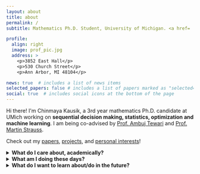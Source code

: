 ```yaml
---
layout: about
title: about
permalink: /
subtitle: Mathematics Ph.D. Student, University of Michigan. <a href= 'https://drive.google.com/file/d/1NcjXFir5zheBwQlauXmhPD5OnYVHki2E/view?usp=sharing'>Curriculum Vitae</a>.

profile:
  align: right
  image: prof_pic.jpg
  address: >
    <p>3852 East Hall</p>
    <p>530 Church Street</p>
    <p>Ann Arbor, MI 48104</p>

news: true  # includes a list of news items
selected_papers: false # includes a list of papers marked as "selected={true}"
social: true  # includes social icons at the bottom of the page
---
```

Hi there! I'm Chinmaya Kausik, a 3rd year mathematics Ph.D. candidate at UMich working on **sequential decision making, statistics, optimization and machine learning**. I am being co-advised by [Prof. Ambuj Tewari](https://ambujtewari.github.io/) and [Prof. Martin Strauss](https://web.eecs.umich.edu/~martinjs/).

Check out my [papers](papers), [projects](projects), and [personal interests](personal)!

<details markdown="1">
  <summary markdown="span"> <b> What do I care about, academically? </b> </summary>
  
  * Mathematical problems motivated by tangible, real-world questions. These days, my work focuses on sequential decision making under various settings - offline-to-online transfer, partial observability/latent information and non-standard feedback and reward models. I also have side projects in deep learning. On the other hand, a lot of my undergraduate background was in geometry, topology and dynamics, with work in computer-assisted topology and geometry. 
  * Increasing accessibility to and in higher mathematics and creating communities where ideas cross pollinate and people pull each other up. I have started the Stats, Physics, Astronomy, Math (SPAM) graduate student social initiative at the University of Michigan. I also co-founded and co-organize [Monsoon Math Camp](https://www.monsoonmath.org). I have also been involved in building and expanding other mathematical communities, like platforms for the PolyMath REU, DRP programs and the undergraduate math organization at IISc, etc.
</details>
  
<details markdown="1">
  <summary markdown="span"> <b> What am I doing these days? </b></summary>
  
  * Collaborating with Yonathan Efroni (Meta), Aadirupa Saha (Apple), Nadav Merlis (ENSEA) on algorithms for bandit and reinforcement learning algorithms with feedback at varying costs and accuracies, also called multi-fidelity feedback.
  * Working on unifying various reward and problem frameworks in reinforcement learning and bandits with Aldo Pacchiano (Broad Institute of MIT and Harvard) and Mirco Mutti (Politecnico di Milano)
  * Designing optimal algorithms for offline-to-online transfer in latent bandits with Kevin Tan (University of Pennsylvania).
  * Extending my work with Rishi Sonthalia (UCLA) and Kashvi Srivastava (UMich) to more complex denoising models.
  * Working on algorithms for offline policy evaluation (OPE) in linear bandits, and the role of the geometry of action sets.
  * Continuing work on our project from [LOGML 2022](https://www.logml.ai/)! I was a participant in Dr. Eli Meirom's group, planning to work on using RL for graph rewiring in GNNs to prevent oversquashing for long range problems.
  * Thinking about extensions of De Finetti's theorem to decision processes.
  * Organizing an interdepartmental social initiative, SPAM (Statistics, Physics, Astronomy, Mathematics).
  * Fleshing out ideas for more academic communities like Monsoon Math.

  </details>

<details markdown="1">
  <summary markdown="span"> <b> What do I want to learn about/do in the future? </b></summary>
   
  _primary goals_
  * Work on preference-based variants of sequential decision making problems.
  * Using the multi-step inverse kinematics perspective for designing algorithms that work outside of Markovian assumptions and have strong empirical performance.
  * Explore multi-objective decision making.
  * Start maintaining my progress [log](log) again.
  * Learn about safe RL and think about techniques beyond primal-dual ones, perhaps using model-based RL with uncertain models.
  * Watch lectures from the Data Driven Decision Processes program at the Simons Institute this semester.

  _side-quests_
  * Causal inference and its interaction with sequential decision making and RL.
  * Using insights from machine learning for biology. In a specific example, learning a hierarchical or causal structure from genomics.
  * Dive deeper into the theory behind GNNs and deep learning in general.
  * Algorithmic fairness.

 </details>
